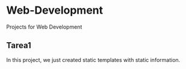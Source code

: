 # Web-Development
Projects for Web Development

## Tarea1
In this project, we just created static templates with static information.
